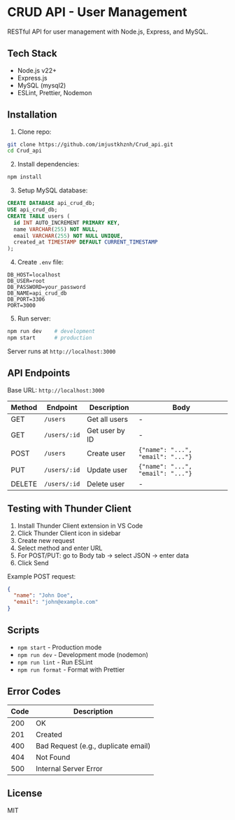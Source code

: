 # CRUD API - User Management

RESTful API for user management with Node.js, Express, and MySQL.

## Tech Stack

- Node.js v22+
- Express.js
- MySQL (mysql2)
- ESLint, Prettier, Nodemon

## Installation

1. Clone repo:
```bash
git clone https://github.com/imjustkhznh/Crud_api.git
cd Crud_api
```

2. Install dependencies:
```bash
npm install
```

3. Setup MySQL database:
```sql
CREATE DATABASE api_crud_db;
USE api_crud_db;
CREATE TABLE users (
  id INT AUTO_INCREMENT PRIMARY KEY,
  name VARCHAR(255) NOT NULL,
  email VARCHAR(255) NOT NULL UNIQUE,
  created_at TIMESTAMP DEFAULT CURRENT_TIMESTAMP
);
```

4. Create `.env` file:
```env
DB_HOST=localhost
DB_USER=root
DB_PASSWORD=your_password
DB_NAME=api_crud_db
DB_PORT=3306
PORT=3000
```

5. Run server:
```bash
npm run dev    # development
npm start      # production
```

Server runs at `http://localhost:3000`

## API Endpoints

Base URL: `http://localhost:3000`

| Method | Endpoint | Description | Body |
|--------|----------|-------------|------|
| GET | `/users` | Get all users | - |
| GET | `/users/:id` | Get user by ID | - |
| POST | `/users` | Create user | `{"name": "...", "email": "..."}` |
| PUT | `/users/:id` | Update user | `{"name": "...", "email": "..."}` |
| DELETE | `/users/:id` | Delete user | - |

## Testing with Thunder Client

1. Install Thunder Client extension in VS Code
2. Click Thunder Client icon in sidebar
3. Create new request
4. Select method and enter URL
5. For POST/PUT: go to Body tab → select JSON → enter data
6. Click Send

Example POST request:
```json
{
  "name": "John Doe",
  "email": "john@example.com"
}
```

## Scripts

- `npm start` - Production mode
- `npm run dev` - Development mode (nodemon)
- `npm run lint` - Run ESLint
- `npm run format` - Format with Prettier

## Error Codes

| Code | Description |
|------|-------------|
| 200 | OK |
| 201 | Created |
| 400 | Bad Request (e.g., duplicate email) |
| 404 | Not Found |
| 500 | Internal Server Error |

## License

MIT
